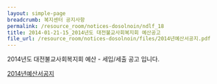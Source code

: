 ```yaml
--- 
layout: simple-page 
breadcrumb: 복지센터 공지사항 
permalink: /resource_room/notices-dosolnoin/ndlf_18
title: 2014-01-21-15_2014년도 대전불교사회복지회 예산공고
file_url: /resource_room/notices-dosolnoin/files/2014년예산서공지.pdf
--- 
```



2014년도 대전불교사회복지회 예산 - 세입/세출 공고 입니다.

[2014년예산서공지](/resource_room/notices-dosolnoin/files/2014년예산서공지.pdf)